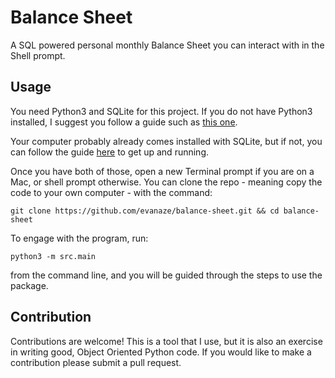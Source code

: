 # Balance Sheet
A SQL powered personal monthly Balance Sheet you can interact with in the Shell prompt. 

## Usage
You need Python3 and SQLite for this project. If you do not have Python3 installed, I suggest you follow a guide such as [this one](https://realpython.com/installing-python/).  

Your computer probably already comes installed with SQLite, but if not, you can follow the guide [here](https://www.tutorialspoint.com/sqlite/sqlite_installation.htm) to get up and running.  

Once you have both of those, open a new Terminal prompt if you are on a Mac, or shell prompt otherwise. You can clone the repo - meaning copy the code to your own computer - with the command:

```git clone https://github.com/evanaze/balance-sheet.git && cd balance-sheet```


To engage with the program, run:

```python3 -m src.main```  

from the command line, and you will be guided through the steps to use the package.

## Contribution
Contributions are welcome! This is a tool that I use, but it is also an exercise in writing good, Object Oriented Python code. If you would like to make a contribution please submit a pull request.
